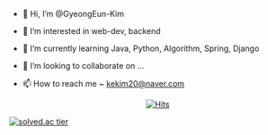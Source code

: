 - 👋 Hi, I’m @GyeongEun-Kim
- 👀 I’m interested in web-dev, backend
- 🌱 I’m currently learning Java, Python, Algorithm, Spring, Django
- 💞️ I’m looking to collaborate on ...
- 📫 How to reach me ~ kekim20@naver.com


  <div align=center>
	
  [![Hits](https://hits.seeyoufarm.com/api/count/incr/badge.svg?url=https%3A%2F%2Fgithub.com%2Fzzsza)](https://hits.seeyoufarm.com) 
	
  </div>
[![solved.ac tier](http://mazassumnida.wtf/api/generate_badge?boj=kekim20)](https://solved.ac/kekim20)
